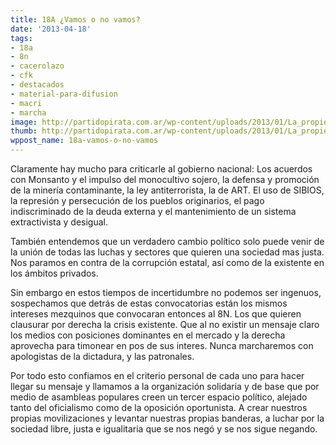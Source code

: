 ```yaml
---
title: 18A ¿Vamos o no vamos?
date: '2013-04-18'
tags:
- 18a
- 8n
- cacerolazo
- cfk
- destacados
- material-para-difusion
- macri
- marcha
image: http://partidopirata.com.ar/wp-content/uploads/2013/01/La_propiedad_intelectual_es_el_robo.jpg
thumb: http://partidopirata.com.ar/wp-content/uploads/2013/01/La_propiedad_intelectual_es_el_robo-150x150.jpg
wppost_name: 18a-vamos-o-no-vamos
---
```


Claramente hay mucho para criticarle al gobierno nacional: Los acuerdos con Monsanto y el impulso del monocultivo sojero, la defensa y promoción de la minería contaminante, la ley antiterrorista, la de ART. El uso de SIBIOS, la represión y persecución de los pueblos originarios, el pago indiscriminado de la deuda externa y el mantenimiento de un sistema extractivista y desigual. 
 
También entendemos que un verdadero cambio político solo puede venir de la unión de todas las luchas y sectores que quieren una sociedad mas justa. Nos paramos en contra de la corrupción estatal, así como de la existente en los ámbitos privados. 
 
Sin embargo en estos tiempos de incertidumbre no podemos ser ingenuos, sospechamos que detrás de estas convocatorias están los mismos intereses mezquinos que convocaran entonces al 8N. Los que quieren clausurar por derecha la crisis existente. Que al no existir un mensaje claro los medios con posiciones dominantes en el mercado y la derecha  aprovecha para timonear  en pos de sus interes. Nunca marcharemos con apologistas de la dictadura, y las patronales.
 
Por todo esto confiamos en el criterio personal de cada uno para hacer llegar su mensaje y llamamos a la organización solidaria y de base que por medio de asambleas populares creen un tercer espacio político, alejado tanto del oficialismo como de la oposición oportunista. A crear nuestros propias movilizaciones y levantar nuestras propias banderas, a luchar por la sociedad libre, justa e igualitaria que se nos negó y se nos sigue negando.  

